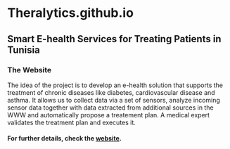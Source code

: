 # Theralytics.github.io

## Smart E-health Services for Treating Patients in Tunisia  
### The Website

The idea of the project is to develop an e-health solution that supports the treatment of chronic diseases
like diabetes, cardiovascular disease and asthma.
It allows us to collect data via a set of sensors, analyze incoming sensor data together with data
extracted from additional sources in the WWW and automatically propose a treatement plan. A medical expert
validates the treatment plan and executes it.


#### For further details, check the [website](www.redcad.tn/theralytics).
